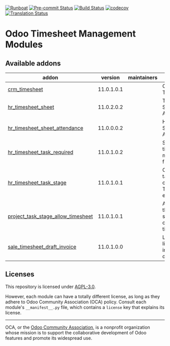 
[![Runboat](https://img.shields.io/badge/runboat-Try%20me-875A7B.png)](https://runboat.odoo-community.org/builds?repo=OCA/timesheet&target_branch=11.0)
[![Pre-commit Status](https://github.com/OCA/timesheet/actions/workflows/pre-commit.yml/badge.svg?branch=11.0)](https://github.com/OCA/timesheet/actions/workflows/pre-commit.yml?query=branch%3A11.0)
[![Build Status](https://github.com/OCA/timesheet/actions/workflows/test.yml/badge.svg?branch=11.0)](https://github.com/OCA/timesheet/actions/workflows/test.yml?query=branch%3A11.0)
[![codecov](https://codecov.io/gh/OCA/timesheet/branch/11.0/graph/badge.svg)](https://codecov.io/gh/OCA/timesheet)
[![Translation Status](https://translation.odoo-community.org/widgets/timesheet-11-0/-/svg-badge.svg)](https://translation.odoo-community.org/engage/timesheet-11-0/?utm_source=widget)

<!-- /!\ do not modify above this line -->

# Odoo Timesheet Management Modules



<!-- /!\ do not modify below this line -->

<!-- prettier-ignore-start -->

[//]: # (addons)

Available addons
----------------
addon | version | maintainers | summary
--- | --- | --- | ---
[crm_timesheet](crm_timesheet/) | 11.0.1.0.1 |  | CRM Timesheet
[hr_timesheet_sheet](hr_timesheet_sheet/) | 11.0.2.0.2 |  | Timesheet Sheets, Activities
[hr_timesheet_sheet_attendance](hr_timesheet_sheet_attendance/) | 11.0.0.0.2 |  | HR Timesheet Sheet Attendance
[hr_timesheet_task_required](hr_timesheet_task_required/) | 11.0.1.0.2 |  | Set task on timesheet as a mandatory field
[hr_timesheet_task_stage](hr_timesheet_task_stage/) | 11.0.1.0.1 |  | Open/Close task from corresponding Task Log entry
[project_task_stage_allow_timesheet](project_task_stage_allow_timesheet/) | 11.0.1.0.1 |  | Allows to tell that a task stage is opened for timesheets.
[sale_timesheet_draft_invoice](sale_timesheet_draft_invoice/) | 11.0.1.0.0 |  | Link timesheet lines to invoice in draft state

[//]: # (end addons)

<!-- prettier-ignore-end -->

## Licenses

This repository is licensed under [AGPL-3.0](LICENSE).

However, each module can have a totally different license, as long as they adhere to Odoo Community Association (OCA)
policy. Consult each module's `__manifest__.py` file, which contains a `license` key
that explains its license.

----
OCA, or the [Odoo Community Association](http://odoo-community.org/), is a nonprofit
organization whose mission is to support the collaborative development of Odoo features
and promote its widespread use.

